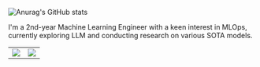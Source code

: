 ![Anurag's GitHub stats](https://github-readme-stats.vercel.app/api?username=devsoojin&show_icons=true&theme=radical)

I'm a 2nd-year Machine Learning Engineer with a keen interest in MLOps, currently exploring LLM and conducting research on various SOTA models.


<table>
<tr>
    <td>
    <a href="/" target="_blank"><img src="https://img.shields.io/badge/dev.soojin.an@gmail.com-000000?style=flat-square&logo=Gmail&logoColor=EA4335"/>
    </td>
    <td>
    <a href="https://www.linkedin.com/in/soojin-an-2954a9250?trk=people-guest_people_search-card" target="_blank"><img src="https://img.shields.io/badge/soojinAn-000000?style=flat-square&logo=LinkedIn&logoColor=0A66C2"/>
    </td>
</tr>
</table>